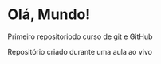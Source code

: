 # Olá, Mundo!
Primeiro repositoriodo curso de git e GitHub

Repositório criado durante uma aula ao vivo